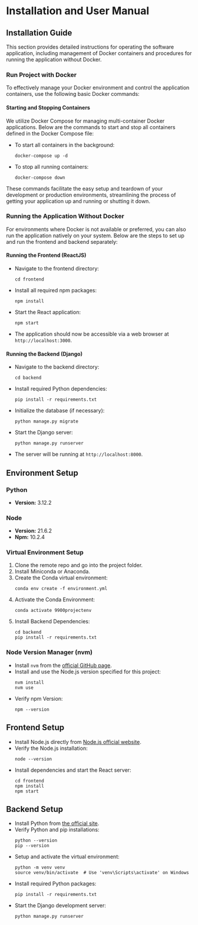 
# Installation and User Manual

## Installation Guide

This section provides detailed instructions for operating the software application, including management of Docker containers and procedures for running the application without Docker.

### Run Project with Docker

To effectively manage your Docker environment and control the application containers, use the following basic Docker commands:

#### Starting and Stopping Containers

We utilize Docker Compose for managing multi-container Docker applications. Below are the commands to start and stop all containers defined in the Docker Compose file:

- To start all containers in the background:
  ```
  docker-compose up -d
  ```

- To stop all running containers:
  ```
  docker-compose down
  ```

These commands facilitate the easy setup and teardown of your development or production environments, streamlining the process of getting your application up and running or shutting it down.

### Running the Application Without Docker

For environments where Docker is not available or preferred, you can also run the application natively on your system. Below are the steps to set up and run the frontend and backend separately:

#### Running the Frontend (ReactJS)

- Navigate to the frontend directory:
  ```
  cd frontend
  ```
- Install all required npm packages:
  ```
  npm install
  ```
- Start the React application:
  ```
  npm start
  ```
- The application should now be accessible via a web browser at `http://localhost:3000`.

#### Running the Backend (Django)

- Navigate to the backend directory:
  ```
  cd backend
  ```
- Install required Python dependencies:
  ```
  pip install -r requirements.txt
  ```
- Initialize the database (if necessary):
  ```
  python manage.py migrate
  ```
- Start the Django server:
  ```
  python manage.py runserver
  ```
- The server will be running at `http://localhost:8000`.

## Environment Setup

### Python

- **Version:** 3.12.2

### Node

- **Version:** 21.6.2
- **Npm:** 10.2.4

### Virtual Environment Setup

1. Clone the remote repo and go into the project folder.
2. Install Miniconda or Anaconda.
3. Create the Conda virtual environment:
   ```
   conda env create -f environment.yml
   ```
4. Activate the Conda Environment:
   ```
   conda activate 9900projectenv
   ```
5. Install Backend Dependencies:
   ```
   cd backend
   pip install -r requirements.txt
   ```

### Node Version Manager (nvm)

- Install `nvm` from the [official GitHub page](https://github.com/nvm-sh/nvm#installing-and-updating).
- Install and use the Node.js version specified for this project:
   ```
   nvm install
   nvm use
   ```
- Verify npm Version:
   ```
   npm --version
   ```

## Frontend Setup

- Install Node.js directly from [Node.js official website](https://nodejs.org/en/).
- Verify the Node.js installation:
   ```
   node --version
   ```
- Install dependencies and start the React server:
   ```
   cd frontend
   npm install
   npm start
   ```

## Backend Setup

- Install Python from [the official site](https://www.python.org/downloads/).
- Verify Python and pip installations:
   ```
   python --version
   pip --version
   ```
- Setup and activate the virtual environment:
   ```
   python -m venv venv
   source venv/bin/activate  # Use 'venv\Scripts\activate' on Windows
   ```
- Install required Python packages:
   ```
   pip install -r requirements.txt
   ```
- Start the Django development server:
   ```
   python manage.py runserver
   ```
